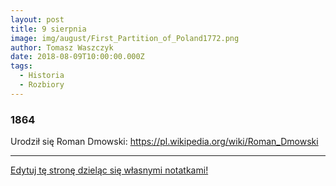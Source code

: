 ```yaml
---
layout: post
title: 9 sierpnia
image: img/august/First_Partition_of_Poland1772.png
author: Tomasz Waszczyk
date: 2018-08-09T10:00:00.000Z
tags:
  - Historia
  - Rozbiory
---
```


### 1864

Urodził się Roman Dmowski: https://pl.wikipedia.org/wiki/Roman_Dmowski

---

<a href="https://github.com/TomaszWaszczyk/historia.waszczyk.com/edit/master/src/content/august-9.md" target="_blank">Edytuj tę stronę dzieląc się własnymi notatkami!</a>
